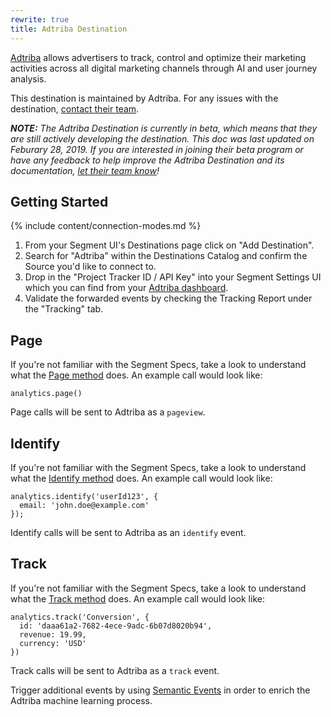 ```yaml
---
rewrite: true
title: Adtriba Destination
---
```



[Adtriba](https://www.adtriba.com/?utm_source=segmentio&utm_medium=docs&utm_campaign=partners) allows advertisers to track, control and optimize their marketing activities across all digital marketing channels through AI and user journey analysis.

This destination is maintained by Adtriba. For any issues with the destination, [contact their team](mailto:support@adtriba.com).

_**NOTE:** The Adtriba Destination is currently in beta, which means that they are still actively developing the destination. This doc was last updated on Feburary 28, 2019. If you are interested in joining their beta program or have any feedback to help improve the Adtriba Destination and its documentation, [let their team know](mailto:support@adtriba.com)!_


## Getting Started

{% include content/connection-modes.md %}

1. From your Segment UI's Destinations page click on "Add Destination".
2. Search for "Adtriba" within the Destinations Catalog and confirm the Source you'd like to connect to.
3. Drop in the "Project Tracker ID / API Key" into your Segment Settings UI which you can find from your [Adtriba dashboard](https://console.adtriba.com).
4. Validate the forwarded events by checking the Tracking Report under the "Tracking" tab.

## Page

If you're not familiar with the Segment Specs, take a look to understand what the [Page method](https://segment.com/docs/connections/spec/page/) does. An example call would look like:

```
analytics.page()
```

Page calls will be sent to Adtriba as a `pageview`.


## Identify

If you're not familiar with the Segment Specs, take a look to understand what the [Identify method](https://segment.com/docs/connections/spec/identify/) does. An example call would look like:

```
analytics.identify('userId123', {
  email: 'john.doe@example.com'
});
```

Identify calls will be sent to Adtriba as an `identify` event.


## Track

If you're not familiar with the Segment Specs, take a look to understand what the [Track method](https://segment.com/docs/connections/spec/track/) does. An example call would look like:

```
analytics.track('Conversion', {
  id: 'daaa61a2-7682-4ece-9adc-6b07d8020b94',
  revenue: 19.99,
  currency: 'USD'
})
```

Track calls will be sent to Adtriba as a `track` event.

Trigger additional events by using [Semantic Events](https://segment.com/docs/connections/spec/semantic/) in order to enrich the Adtriba machine learning process.
